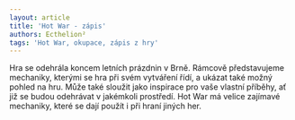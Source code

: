 ```yaml
---
layout: article
title: 'Hot War - zápis'
authors: Ecthelion²
tags: 'Hot War, okupace, zápis z hry'
---
```


Hra se odehrála koncem letních prázdnin v Brně. Rámcově představujeme mechaniky, kterými se hra při svém vytváření řídí, a ukázat také možný pohled na hru. Může také sloužit jako inspirace pro vaše vlastní příběhy, ať již se budou odehrávat v jakémkoli prostředí. Hot War má velice zajímavé mechaniky, které se dají použít i při hraní jiných her.
